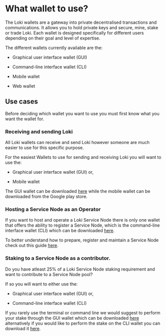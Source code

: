 # What wallet to use?

The Loki wallets are a gateway into private decentralised transactions and communications. It allows you to hold private keys and secure, mine, stake or trade Loki. Each wallet is designed specifically for different users depending on their goal and level of expertise.

The different wallets currently available are the:

- Graphical user interface wallet (GUI)

- Command-line interface wallet (CLI)

- Mobile wallet

- Web wallet

## Use cases

Before deciding which wallet you want to use you must first know what you want the wallet for.

### Receiving and sending Loki

All Loki wallets can receive and send Loki however someone are much easier to use for this specific purpose.

For the easiest Wallets to use for sending and receiving Loki you will want to use the:

- Graphical user interface wallet (GUI) or, 

- Mobile wallet

The GUI wallet can be downloaded [here](https://github.com/loki-project/loki-gui/releases) while the mobile wallet can be downloaded from the Google play store.

### Hosting a Service Node as an Operator

If you want to host and operate a Loki Service Node there is only one wallet that offers the ability to register a Service Node, which is the command-line interface wallet (CLI) which can be downloaded [here](https://github.com/loki-project/loki/releases).

To better understand how to prepare, register and maintain a Service Node check out this guide [here](../ServiceNodes/SNFullGuide.md).

### Staking to a Service Node as a contributor.

Do you have atleast 25% of a Loki Service Node staking requirement and want to contribute to a Service Node pool?

If so you will want to either use the:

- Graphical user interface wallet (GUI) or,

- Command-line interface wallet (CLI)

If you rarely use the terminal or command line we would suggest to perform your stake through the GUI wallet which can be downloaded [here](https://github.com/loki-project/loki-gui/releases) alternatively if you would like to perform the stake on the CLI wallet you can download it [here](https://github.com/loki-project/loki/releases).

